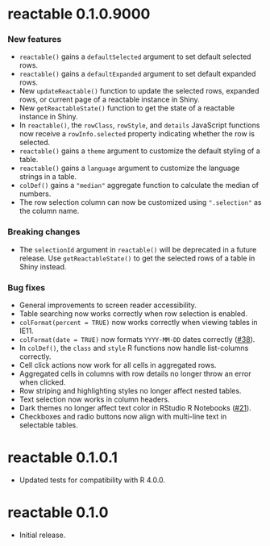 # reactable 0.1.0.9000

### New features

* `reactable()` gains a `defaultSelected` argument to set default selected rows.
* `reactable()` gains a `defaultExpanded` argument to set default expanded rows.
* New `updateReactable()` function to update the selected rows, expanded rows, or
  current page of a reactable instance in Shiny.
* New `getReactableState()` function to get the state of a reactable instance in Shiny.
* In `reactable()`, the `rowClass`, `rowStyle`, and `details` JavaScript functions
  now receive a `rowInfo.selected` property indicating whether the row is selected.
* `reactable()` gains a `theme` argument to customize the default styling of a table.
* `reactable()` gains a `language` argument to customize the language strings in a table.
* `colDef()` gains a `"median"` aggregate function to calculate the median of numbers.
* The row selection column can now be customized using `".selection"` as the column name.

### Breaking changes

* The `selectionId` argument in `reactable()` will be deprecated in a future release.
  Use `getReactableState()` to get the selected rows of a table in Shiny instead.

### Bug fixes

* General improvements to screen reader accessibility.
* Table searching now works correctly when row selection is enabled.
* `colFormat(percent = TRUE)` now works correctly when viewing tables in IE11.
* `colFormat(date = TRUE)` now formats `YYYY-MM-DD` dates correctly ([#38](https://github.com/glin/reactable/issues/38)).
* In `colDef()`, the `class` and `style` R functions now handle list-columns correctly.
* Cell click actions now work for all cells in aggregated rows.
* Aggregated cells in columns with row details no longer throw an error when clicked.
* Row striping and highlighting styles no longer affect nested tables.
* Text selection now works in column headers.
* Dark themes no longer affect text color in RStudio R Notebooks ([#21](https://github.com/glin/reactable/issues/21)).
* Checkboxes and radio buttons now align with multi-line text in selectable tables.

# reactable 0.1.0.1

* Updated tests for compatibility with R 4.0.0.

# reactable 0.1.0

* Initial release.
